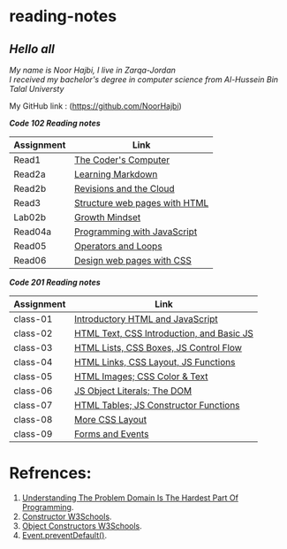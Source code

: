 # reading-notes


## *Hello all*

*My name is Noor Hajbi, I live in Zarqa-Jordan*  
*I received my bachelor's degree in computer science from Al-Hussein Bin Talal Universty*  

My GitHub link : (<https://github.com/NoorHajbi>)

***Code 102 Reading notes***

| Assignment |             Link                             |
| -----------|----------------------------------------------|
|  Read1     | [The Coder's Computer](102/read1.md)         |
|  Read2a    | [Learning Markdown](102/read02a.md)          |
|  Read2b    | [Revisions and the Cloud](102/read02b.md)    |
|  Read3     | [Structure web pages with HTML](102/read3.md)|
|  Lab02b    | [Growth Mindset](102/lab02b.md)              |
|  Read04a   | [Programming with JavaScript](102/read04a.md)|
|  Read05    | [Operators and Loops](102/read05.md)         |
|  Read06    | [Design web pages with CSS](102/read06.md)   |  
  
***Code 201 Reading notes***  

| Assignment |             Link                                           |
| -----------|------------------------------------------------------------|
|  class-01  |[Introductory HTML and JavaScript](201/class-01.md)         |
|  class-02  |[HTML Text, CSS Introduction, and Basic JS](201/class-02.md)|
|  class-03  |[HTML Lists, CSS Boxes, JS Control Flow](201/class-03.md)   |
|  class-04  |[HTML Links, CSS Layout, JS Functions](201/class-04.md)     |
|  class-05  |[HTML Images; CSS Color & Text](201/class-05.md)            |
|  class-06  |[JS Object Literals; The DOM](201/class-06.md)              |
|  class-07  |[HTML Tables; JS Constructor Functions](201/class-07.md)    |
|  class-08  |[           More CSS Layout   ](201/class-08.md)            |
|  class-09  |[           Forms and Events  ](201/class-09.md)            |


# Refrences:
1. [Understanding The Problem Domain Is The Hardest Part Of Programming](https://simpleprogrammer.com/understanding-the-problem-domain-is-the-hardest-part-of-programming).
2. [Constructor W3Schools](https://www.w3schools.com/jsref/jsref_constructor_class.asp).
3. [Object Constructors W3Schools](https://www.w3schools.com/js/js_object_constructors.asp).
4. [Event.preventDefault()](https://developer.mozilla.org/en-US/docs/Web/API/Event/preventDefault).
